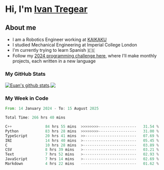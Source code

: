 # Hi, I'm [Ivan Tregear](https://www.linkedin.com/in/ivantregear/)

## About me

* I am a Robotics Engineer working at [KAIKAKU](https://github.com/KAIKAKU-AI)
* I studied Mechanical Engineering at Imperial College London
* I'm currently trying to learn Spanish :es:
* Follow my [2024 programming challenge here](https://github.com/ITregear?tab=repositories), where I'll make monthly projects, each written in a new language


### My GitHub Stats

<a href="#my-github-stats">
  <img align="center" src="https://github-readme-stats.vercel.app/api?username=itregear&count_private=true&show_icons=true&include_all_commits=true&theme=material-palenight" alt="Euan's github stats" />
</a>

<a href="#my-github-stats">
  <img align="center" src="https://github-readme-stats.vercel.app/api/top-langs/?username=itregear&layout=compact&theme=material-palenight" />
</a>

### My Week in Code
<!--START_SECTION:waka-->

```rust
From: 14 January 2024 - To: 15 August 2025

Total Time: 266 hrs 40 mins

C++               84 hrs 55 mins  >>>>>>>>-----------------   31.54 %
Python            83 hrs 28 mins  >>>>>>>>-----------------   31.00 %
TypeScript        20 hrs 41 mins  >>-----------------------   07.69 %
INI               14 hrs 40 mins  >------------------------   05.45 %
C                 10 hrs 28 mins  >------------------------   03.89 %
CSV               8 hrs 39 mins   >------------------------   03.21 %
Text              7 hrs 52 mins   >------------------------   02.93 %
JavaScript        7 hrs 14 mins   >------------------------   02.69 %
Markdown          4 hrs 22 mins   -------------------------   01.62 %
```

<!--END_SECTION:waka-->
